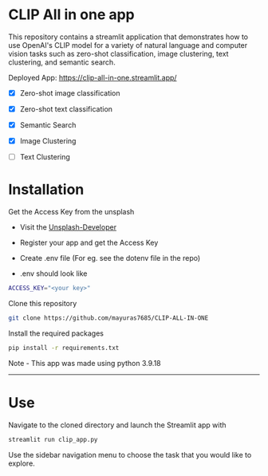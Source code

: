 # CLIP All in one app
This repository contains a streamlit application that demonstrates how to use OpenAI's CLIP model for a variety of natural language and computer vision tasks such as zero-shot classification, image clustering, text clustering, and semantic search.

Deployed App: https://clip-all-in-one.streamlit.app/

- [x]  Zero-shot image classification
- [x]  Zero-shot text classification
- [x]  Semantic Search
- [x]  Image Clustering
- [ ]  Text Clustering   


# Installation
Get the Access Key from the unsplash
- Visit the [Unsplash-Developer](https://unsplash.com/developers)
- Register your app and get the Access Key
- Create .env file (For eg. see the dotenv file in the repo)

- .env should look like
```bash
ACCESS_KEY="<your key>"
```

Clone this repository
```bash
git clone https://github.com/mayuras7685/CLIP-ALL-IN-ONE
```
Install the required packages
```bash
pip install -r requirements.txt
```
Note - This app was made using python 3.9.18
<hr>

# Use
Navigate to the cloned directory and launch the Streamlit app with

```bash
streamlit run clip_app.py
```
Use the sidebar navigation menu to choose the task that you would like to explore.

